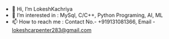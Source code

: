 - 👋 Hi, I’m LokeshKachriya
- 👀 I’m interested in : MySql, C/C++, Python Programing, AI, ML
- 📫 How to reach me : Contact No.- +919131081366, 
                            Email - lokeshcarpenter283@gmail.com

<!---
LokeshKachriya/LokeshKachriya is a ✨ special ✨ repository because its `README.md` (this file) appears on your GitHub profile.
You can click the Preview link to take a look at your changes.
--->
